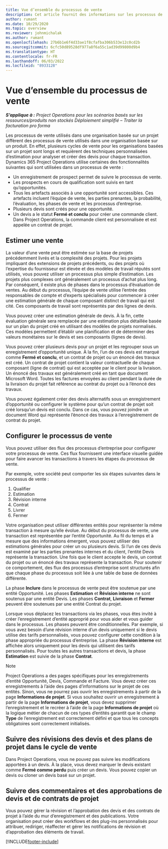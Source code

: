 ```yaml
---
title: Vue d’ensemble du processus de vente
description: Cet article fournit des informations sur les processus de vente de base.
author: rumant
ms.date: 10/29/2020
ms.topic: overview
ms.reviewer: johnmichalak
ms.author: rumant
ms.openlocfilehash: 27b6b1e6f4d33ae1f8cfafba306b533e12c0cd2b
ms.sourcegitcommit: 6cfc50d89528df977a8f6a55c1ad39d99800d9b4
ms.translationtype: HT
ms.contentlocale: fr-FR
ms.lasthandoff: 06/03/2022
ms.locfileid: "8933128"
---
```

# <a name="sales-process-overview"></a>Vue d’ensemble du processus de vente

_**S’applique à :** Project Operations pour les scénarios basés sur les ressources/produits non stockés Déploiement simplifié – Traiter la facturation pro forma_

Les processus de vente utilisés dans une organisation basée sur un projet diffèrent des processus de vente utilisés dans une organisation basée sur un produit. En effet, plusieurs cycles de vente pour les organisations basées sur un projet sont longs et requièrent des techniques personnalisées d’estimation pour analyser et créer des devis pour chaque transaction. Dynamics 365 Project Operations utilise certaines des fonctionnalités suivantes qui sont utilisées dans un processus de vente :

- Un enregistrement de prospect permet de suivre le processus de vente.
- Les prospects en cours de qualification sont suivis en tant qu’opportunités.
- Tous les artefacts associés à une opportunité sont accessibles. Ces artefacts incluent l’équipe de vente, les parties prenantes, la probabilité, l’évaluation, les phases de vente et les processus d’entreprise.
- Plusieurs devis sont créés pour une opportunité.
- Un devis a le statut **Fermé et conclu** pour créer une commande client. Dans Project Operations, la commande client est personnalisée et est appelée un contrat de projet.

## <a name="estimate-a-sale"></a>Estimer une vente
La valeur d’une vente peut être estimée sur la base de projets précédemment livrés et la complexité des projets. Pour les projets impliquant des extensions de projets précédents, ou des projets où l’expertise du fournisseur est élevée et des modèles de travail réputés sont utilisés, vous pouvez utiliser un processus plus simple d’estimation. Les projets plus complexes ont généralement un processus d’achat plus long. Par conséquent, il existe plus de phases dans le processus d’évaluation de ventes. Au début du processus, l’équipe de vente utilise l’entrée des responsables de compte et d’experts spécialisés pour commencer à créer une estimation générale de chaque composant distinct de travail qui est cité. Ces composants de travail sont représentés par des lignes de devis. 

Vous pouvez créer une estimation générale de devis. À la fin, cette évaluation générale sera remplacée par une estimation plus détaillée basée sur un plan du projet créé en utilisant des modèles de projets normalisés. Ces modèles permettent d’établir une planification et de déterminer des valeurs monétaires sur le devis et ses composants (lignes de devis). 

Vous pouvez créer plusieurs devis pour un projet et les regrouper sous un enregistrement d’opportunité unique. À la fin, l’un de ces devis est marqué comme **Fermé et conclu**, et un contrat de projet ou un énoncé des travaux est créé. Un contrat de projet contient la valeur contractuelle de chaque composant (ligne de contrat) qui est acceptée par le client pour la livraison. Un énoncé des travaux est généralement créé en tant que document Microsoft Word. Toutes les factures envoyées au client pendant la durée de la livraison du projet fait référence au contrat du projet ou à l’énoncé des travaux.

Vous pouvez également créer des devis alternatifs sous un enregistrement d’opportunité ou configurer le système pour qu’un contrat de projet soit créé lorsqu’un devis est conclu. Dans ce cas, vous pouvez joindre un document Word qui représente l’énoncé des travaux à l’enregistrement de contrat du projet.

## <a name="configure-the-sales-process"></a>Configurer le processus de vente
Vous pouvez utiliser des flux des processus d’entreprise pour configurer votre processus de vente. Ces flux fournissent une interface visuelle guidée pour faire avancer les transactions à travers les étapes du processus de vente.

Par exemple, votre société peut comporter les six étapes suivantes dans le processus de vente :

1. Qualifier
2. Estimation
3. Révision interne
4. Contrat
5. Livrer
6. Fermer
 
Votre organisation peut utiliser différentes entités pour représenter la même transaction à mesure qu’elle évolue. Au début du processus de vente, une transaction est représentée par l’entité Opportunité. Au fil du temps et à mesure que des informations émergent, vous pouvez utiliser des estimations générales pour créer un ou plusieurs devis. Si l’un de ces devis est examiné par les parties prenantes internes et du client, l’entité Devis représente la transaction. Une fois que le client accepte le devis, un contrat du projet ou un énoncé des travaux représente la transaction. Pour soutenir ce comportement, des flux des processus d’entreprise sont structurés afin que chaque phase du processus soit liée à une table de base de données différente.

La phase **Inclure** dans le processus de vente peut être soutenue par une entité Opportunité. Les phases **Estimation** et **Révision interne** ne sont soutenus par une entité Devis. Les phases **Contrat**, **Livraison** et **Fermer** peuvent être soutenues par une entité Contrat du projet.

Lorsque vous déplacez les transactions via les phases, vous êtes invité à créer l’enregistrement d’entité approprié pour vous aider et vous guider dans le processus. Les phases peuvent être conditionnelles. Par exemple, si vous avez besoin d’une révision interne d’un devis uniquement si le devis utilise des tarifs personnalisés, vous pouvez configurer cette condition à la phase appropriée du processus d’entreprise. La phase **Révision interne** est affichée alors uniquement pour les devis qui utilisent des tarifs personnalisés. Pour toutes les autres transactions et devis, la phase **Estimation** est suivie de la phase **Contrat**.

> [!NOTE]
> Project Operations a des pages spécifiques pour les enregistrements d’entité Opportunité, Devis, Commande et Facture. Vous devez créer ces enregistrements à l’aide des pages d’informations sur le projet de ces entités. Sinon, vous ne pourrez pas ouvrir les enregistrements à partir de la page **Informations de projet**. Si vous souhaitez ouvrir un enregistrement à partir de la page **Informations de projet**, vous devez supprimer l’enregistrement et le recréer à l’aide de la page **Informations de projet** où la logique métier de chacun de ces types d’entités garantit que le champ **Type** de l’enregistrement est correctement défini et que tous les concepts obligatoires sont correctement initialisés.


## <a name="track-revisions-to-quotes-and-project-plans-in-the-sales-cycle"></a>Suivre des révisions des devis et des plans de projet dans le cycle de vente
Dans Project Operations, vous ne pouvez pas suivre les modifications apportées à un devis. À la place, vous devez marquer le devis existant comme **Fermé comme perdu** puis créer un devis. Vous pouvez copier un devis ou cloner un devis basé sur un projet.

## <a name="track-comments-and-approvals-of-quotes-and-project-contracts"></a>Suivre des commentaires et des approbations de devis et de contrats de projet
Vous pouvez gérer la révision et l’approbation des devis et des contrats de projet à l’aide du mur d’enregistrement et des publications. Votre organisation peut créer des workflows et des plug-ins personnalisés pour attribuer, rediriger, réaffecter et gérer les notifications de révision et d’approbation des éléments de travail.


[!INCLUDE[footer-include](../includes/footer-banner.md)]
